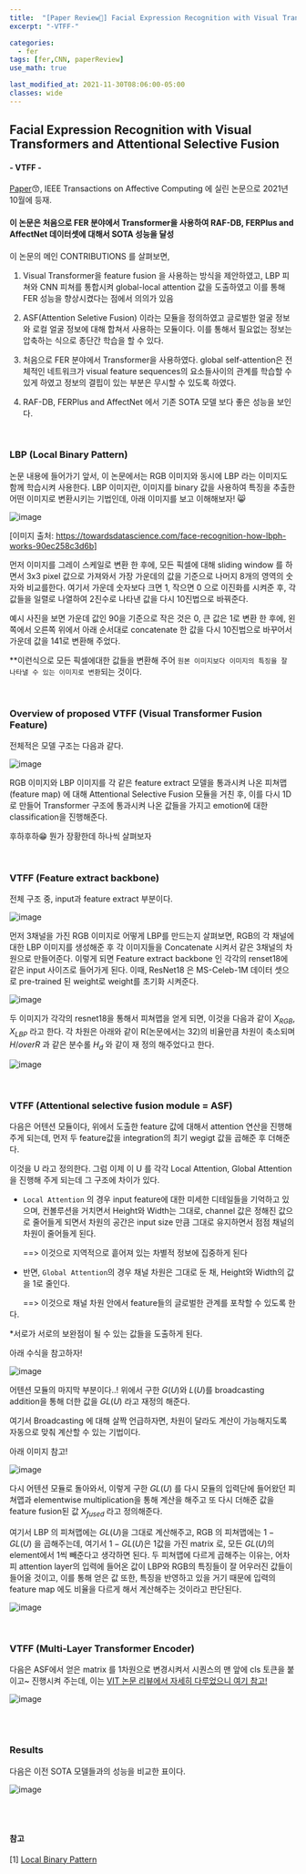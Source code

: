 ```yaml
---
title:  "[Paper Review📃] Facial Expression Recognition with Visual Transformers and Attentional Selective Fusion"
excerpt: "-VTFF-"

categories:
  - fer
tags: [fer,CNN, paperReview]
use_math: true

last_modified_at: 2021-11-30T08:06:00-05:00
classes: wide
---
```


## Facial Expression Recognition with Visual Transformers and Attentional Selective Fusion
#### - VTFF - 

[Paper](https://ieeexplore.ieee.org/stamp/stamp.jsp?tp=&arnumber=9585378)😙, IEEE Transactions on Affective Computing 에 실린 논문으로 2021년 10월에 등재.

#### 이 논문은 처음으로 FER 분야에서 Transformer을 사용하여 RAF-DB, FERPlus and AffectNet 데이터셋에 대해서 SOTA 성능을 달성

이 논문의 메인 CONTRIBUTIONS 를 살펴보면,

1) Visual Transformer을 feature fusion 을 사용하는 방식을 제안하였고, LBP 피쳐와 CNN 피쳐를 통합시켜 global-local attention 값을 도출하였고 이를 통해 FER 성능을 향상시켰다는 점에서 의의가 있음

2) ASF(Attention Seletive Fusion) 이라는 모듈을 정의하였고 글로벌한 얼굴 정보와 로컬 얼굴 정보에 대해 합쳐서 사용하는 모듈이다. 이를 통해서 필요없는 정보는 압축하는 식으로 종단간 학습을 할 수 있다.

3) 처음으로 FER 분야에서 Transformer을 사용하였다. global self-attention은 전체적인 네트워크가 visual feature sequences의 요소들사이의 관계를 학습할 수 있게 하였고 정보의 결핍이 있는 부분은 무시할 수 있도록 하였다.

4) RAF-DB, FERPlus and AffectNet 에서 기존 SOTA 모델 보다 좋은 성능을 보인다.

<br>

### LBP (Local Binary Pattern)

논문 내용에 들어가기 앞서, 이 논문에서는 RGB 이미지와 동시에 LBP 라는 이미지도 함께 학습시켜 사용한다. LBP 이미지란, 이미지를 binary 값을 사용하여 특징을 추출한 어떤 이미지로 변환시키는 기법인데, 
아래 이미지를 보고 이해해보자! 😸

![image](https://user-images.githubusercontent.com/53431568/144010536-da878871-fd8e-4999-8779-6ab0f2810653.png)

[이미지 출처: https://towardsdatascience.com/face-recognition-how-lbph-works-90ec258c3d6b]

먼저 이미지를 그레이 스케일로 변환 한 후에, 모든 픽셀에 대해 sliding window 를 하면서 3x3 pixel 값으로 가져와서 가장 가운데의 값을 기준으로 나머지 8개의 영역의 숫자와 비교를한다.
여기서 가운데 숫자보다 크면 1, 작으면 0 으로 이진화를 시켜준 후, 각 값들을 일렬로 나열하여 2진수로 나타낸 값을 다시 10진법으로 바꿔준다.

예시 사진을 보면 가운데 값인 90을 기준으로 작은 것은 0, 큰 값은 1로 변환 한 후에, 왼쪽에서 오른쪽 위에서 아래 순서대로 concatenate 한 값을 다시 10진법으로 바꾸어서 가운데 값을 141로
변환해 주었다.

**이런식으로 모든 픽셀에대한 값들을 변환해 주어 `원본 이미지보다 이미지의 특징을 잘 나타낼 수 있는 이미지로 변환`되는 것이다.

<br>

### Overview of proposed VTFF (Visual Transformer Fusion Feature)

전체적은 모델 구조는 다음과 같다.

![image](https://user-images.githubusercontent.com/53431568/144011232-b6267b5a-45fb-42ce-b20f-6cf2fbd7e943.png)

RGB 이미지와 LBP 이미지를 각 같은 feature extract 모델을 통과시켜 나온 피쳐맵(feature map) 에 대해 Attentional Selective Fusion 모듈을 거친 후, 이를 다시 1D 로 만들어 Transformer 구조에 통과시켜 나온 값들을 
가지고 emotion에 대한 classification을 진행해준다. 

후하후하😁 뭔가 장황한데 하나씩 살펴보자


<br>

### VTFF (Feature extract backbone)

전체 구조 중, input과 feature extract 부분이다.

![image](https://user-images.githubusercontent.com/53431568/144012140-619a9e9f-896b-423f-9e98-734361c63c15.png)

먼저 3채널을 가진 RGB 이미지로 어떻게 LBP를 만드는지 살펴보면, RGB의 각 채널에 대한 LBP 이미지를 생성해준 후 각 이미지들을 Concatenate 시켜서 같은 3채널의 차원으로 만들어준다.
이렇게 되면 Feature extract backbone 인 각각의 renset18에 같은 input 사이즈로 들어가게 된다. 이때, ResNet18 은 MS-Celeb-1M 데이터 셋으로 pre-trained 된 weight로 weight를 초기화 시켜준다.  

![image](https://user-images.githubusercontent.com/53431568/144011701-a4364518-4667-4056-ada8-5a9c28213ce9.png)


두 이미지가 각각의 resnet18을 통해서 피쳐맵을 얻게 되면, 이것을 다음과 같이 $X_{RGB}$, $X_{LBP}$ 라고 한다. 각 차원은 아래와 같이 R(논문에서는 32)의 비율만큼 차원이 축소되며 
$H /over R$ 과 같은 분수롤 $H_d$ 와 같이 재 정의 해주었다고 한다.

![image](https://user-images.githubusercontent.com/53431568/144012360-2e57027b-1bbd-4edb-9f31-01954f4eaea5.png)

<br>

### VTFF (Attentional selective fusion module = ASF)

다음은 어텐션 모듈이다, 위에서 도출한 feature 값에 대해서 attention 연산을 진행해주게 되는데, 먼저 두 feature값을 integration의 최기 wegigt 값을 곱해준 후 더해준다.

이것을 U 라고 정의한다. 그럼 이제 이 U 를 각각 Local Attention, Global Attention을 진행해 주게 되는데 그 구조에 차이가 있다.

- `Local Attention` 의 경우 input feature에 대한 미세한 디테일들을 기억하고 있으며, 컨볼루션을 거치면서 Height와 Width는 그대로, channel 값은 정해진 값으로 줄어들게 되면서
차원의 공간은 input size 만큼 그대로 유지하면서 점점 채널의 차원이 줄어들게 된다. 

&nbsp;&nbsp;&nbsp;&nbsp;&nbsp; ==> 이것으로 지역적으로 흩어져 있는 차별적 정보에 집중하게 된다

- 반면, `Global Attention`의 경우 채널 차원은 그대로 둔 채, Height와 Width의 값을 1로 줄인다.

&nbsp;&nbsp;&nbsp;&nbsp;&nbsp; ==> 이것으로 채널 차원 안에서 feature들의 글로벌한 관계를 포착할 수 있도록 한다.

*서로가 서로의 보완점이 될 수 있는 값들을 도출하게 된다.

아래 수식을 참고하자!

![image](https://user-images.githubusercontent.com/53431568/144014915-1150ff38-7af6-4227-9831-de137edd46e7.png)


어텐션 모듈의 마지막 부분이다..! 위에서 구한 $G(U)$와 $L(U)$를 broadcasting addition을 통해 더한 값을 $GL(U)$ 라고 재정의 해준다.

여기서 Broadcasting 에 대해 살짝 언급하자면, 차원이 달라도 계산이 가능해지도록 자동으로 맞춰 계산할 수 있는 기법이다.

아래 이미지 참고!

![image](https://user-images.githubusercontent.com/53431568/144016011-66c3c1cd-b515-4541-92cc-2c1d3836359b.png)


다시 어텐션 모듈로 돌아와서, 이렇게 구한 $GL(U)$ 를 다시 모듈의 입력단에 들어왔던 피쳐맵과 elementwise multiplication을 통해 계산을 해주고 또 다시 더해준 값을 feature fusion된 값 
$X_{fused}$ 라고 정의해준다. 

여기서 LBP 의 피쳐맵에는 $GL(U)$을 그대로 계산해주고, RGB 의 피쳐맵에는 $1-GL(U)$ 을 곱해주는데, 여기서  $1-GL(U)$은 1값을 가진 matrix 로, 모든 $GL(U)$의 element에서 1씩 빼준다고 
생각하면 된다. 두 피쳐맵에 다르게 곱해주는 이유는, 어차피 attention layer의 입력에 들어온 값이 LBP와 RGB의 특징들이 잘 어우러진 값들이 들어올 것이고, 이를 통해 얻은 값 또한, 
특징을 반영하고 있을 거기 때문에 입력의 feature map 에도 비율을 다르게 해서 계산해주는 것이라고 판단된다.

![image](https://user-images.githubusercontent.com/53431568/144016082-b687e087-bf1d-43aa-97c6-67c465ef79de.png)


<br>

### VTFF (Multi-Layer Transformer Encoder)

다음은 ASF에서 얻은 matrix 를 1차원으로 변경시켜서 시퀀스의 맨 앞에 cls 토큰을 붙이고~ 진행시켜 주는데, 이는 [VIT 논문 리뷰에서 자세히 다루었으니 여기 참고!](https://chaelin0722.github.io/paperreview/ViT/)

![image](https://user-images.githubusercontent.com/53431568/144017798-bc828e41-6380-4b95-b261-560dd22dc475.png)


<br>
<br>

### Results

다음은 이전 SOTA 모델들과의 성능을 비교한 표이다.

![image](https://user-images.githubusercontent.com/53431568/144018235-23b176b0-7dec-49dd-b160-6d3832dd3f25.png)



<br>

<br>


#### 참고

[1] [Local Binary Pattern](https://towardsdatascience.com/face-recognition-how-lbph-works-90ec258c3d6b)
